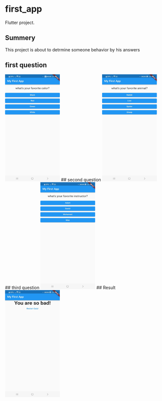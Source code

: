 # first_app
Flutter project.

## Summery
This project is about to detrmine someone behavior by his answers

 ## first question 
<img src="flutte r first app/4.jpg" width=180 height=350>
 ## second question 
<img src="flutte r first app/3.jpg" width=180 height=350>
 ## third question 
<img src="flutte r first app/2.jpg" width=180 height=350>
 ## Result 
<img src="flutte r first app/1.jpg" width=180 height=350> 

